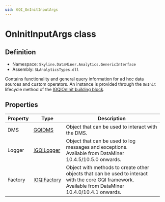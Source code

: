 ```yaml
---
uid: GQI_OnInitInputArgs
---
```


# OnInitInputArgs class

## Definition

- Namespace: `Skyline.DataMiner.Analytics.GenericInterface`
- Assembly: `SLAnalyticsTypes.dll`

Contains functionality and general query information for ad hoc data sources and custom operators. An instance is provided through the `OnInit` lifecycle method of the [IGQIOnInit building block](xref:GQI_IGQIOnInit).

## Properties

| Property | Type | Description |
|----------|------|-------------|
| DMS | [GQIDMS](xref:GQI_GQIDMS) | Object that can be used to interact with the DMS.<!-- RN 35701 --> |
| Logger | [IGQILogger](xref:GQI_IGQILogger) | Object that can be used to log messages and exceptions.<br>Available from DataMiner 10.4.5/10.5.0 onwards. |
| Factory | [IGQIFactory](xref:GQI_IGQIFactory) | Object with methods to create other objects that can be used to interact with the core GQI framework.<br>Available from DataMiner 10.4.0/10.4.1 onwards.<!-- RN 37806 --> |
